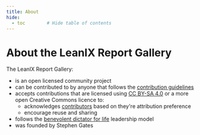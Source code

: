 ```yaml
---
title: About
hide:
  - toc        # Hide table of contents
---
```


# About the LeanIX Report Gallery 

The LeanIX Report Gallery:

- is an open licensed community project 
- can be contributed to by anyone that follows the [contribution guidelines](contribute.md) 
- accepts contributions that are licensed using [CC BY-SA 4.0](https://creativecommons.org/licenses/by-sa/4.0/) or a more open Creative Commons licence to:
	- acknowledges [contributors](contributors.md) based on they're attribution preference
	- encourage reuse and sharing
- follows the [benevolent dictator for life](https://en.wikipedia.org/wiki/Benevolent_dictator_for_life)  leadership model
- was founded by Stephen Gates  

<!--
## Contact

- [@SGatesHQ][Twitter] :fontawesome-brands-twitter:{: .twitter } 
- [Stephen Gates][LinkedIn] :fontawesome-brands-linkedin:{: .linkedin } 
- [Stephen-Gates][GitHub] :fontawesome-brands-github: 


[LinkedIn]: https://www.linkedin.com/in/sdgates/ "Stephen Gates on LinkedIn"
[Twitter]: https://twitter.com/SGatesHQ "Stephen Gates on Twitter" 
[GitHub]: https://github.com/Stephen-Gates/report-gallery "Stephen Gates on GitHub"
-->
